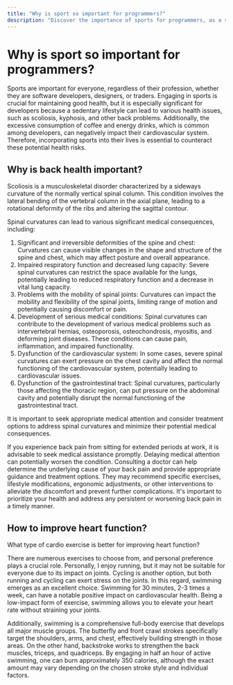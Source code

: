 ```yaml
---
title: "Why is sport so important for programmers?"
description: "Discover the importance of sports for programmers, as a sedentary lifestyle can lead to health issues. Learn about the impact of back health and ways to improve heart function through low-impact exercises like swimming"
---
```


# Why is sport so important for programmers?

Sports are important for everyone, regardless of their profession, whether they are
software developers, designers, or traders. Engaging in sports is crucial for maintaining
good health, but it is especially significant for developers because a sedentary lifestyle
can lead to various health issues, such as scoliosis, kyphosis, and other back problems.
Additionally, the excessive consumption of coffee and energy drinks, which is common among
developers, can negatively impact their cardiovascular system. Therefore, incorporating
sports into their lives is essential to counteract these potential health risks.

## Why is back health important?

Scoliosis is a musculoskeletal disorder characterized by a sideways curvature of the
normally vertical spinal column. This condition involves the lateral bending of the
vertebral column in the axial plane, leading to a rotational deformity of the ribs and
altering the sagittal contour.

Spinal curvatures can lead to various significant medical consequences, including:

1. Significant and irreversible deformities of the spine and chest: Curvatures can cause visible changes in the shape and structure of the spine and chest, which may affect posture and overall appearance.
2. Impaired respiratory function and decreased lung capacity: Severe spinal curvatures can restrict the space available for the lungs, potentially leading to reduced respiratory function and a decrease in vital lung capacity.
3. Problems with the mobility of spinal joints: Curvatures can impact the mobility and flexibility of the spinal joints, limiting range of motion and potentially causing discomfort or pain.
4. Development of serious medical conditions: Spinal curvatures can contribute to the development of various medical problems such as intervertebral hernias, osteoporosis, osteochondrosis, myositis, and deforming joint diseases. These conditions can cause pain, inflammation, and impaired functionality.
5. Dysfunction of the cardiovascular system: In some cases, severe spinal curvatures can exert pressure on the chest cavity and affect the normal functioning of the cardiovascular system, potentially leading to cardiovascular issues.
6. Dysfunction of the gastrointestinal tract: Spinal curvatures, particularly those affecting the thoracic region, can put pressure on the abdominal cavity and potentially disrupt the normal functioning of the gastrointestinal tract.

It is important to seek appropriate medical attention and consider treatment options to
address spinal curvatures and minimize their potential medical consequences.

If you experience back pain from sitting for extended periods at work, it is advisable to
seek medical assistance promptly. Delaying medical attention can potentially worsen the
condition. Consulting a doctor can help determine the underlying cause of your back pain
and provide appropriate guidance and treatment options. They may recommend specific
exercises, lifestyle modifications, ergonomic adjustments, or other interventions to
alleviate the discomfort and prevent further complications. It's important to prioritize
your health and address any persistent or worsening back pain in a timely manner.

## How to improve heart function?

What type of cardio exercise is better for improving heart function?

There are numerous exercises to choose from, and personal preference plays a crucial role.
Personally, I enjoy running, but it may not be suitable for everyone due to its impact on
joints. Cycling is another option, but both running and cycling can exert stress on the
joints. In this regard, swimming emerges as an excellent choice. Swimming for 30 minutes,
2-3 times a week, can have a notable positive impact on cardiovascular health. Being a
low-impact form of exercise, swimming allows you to elevate your heart rate without
straining your joints.

Additionally, swimming is a comprehensive full-body exercise that develops all major
muscle groups. The butterfly and front crawl strokes specifically target the shoulders,
arms, and chest, effectively building strength in those areas. On the other hand,
backstroke works to strengthen the back muscles, triceps, and quadriceps. By engaging
in half an hour of active swimming, one can burn approximately 350 calories, although
the exact amount may vary depending on the chosen stroke style and individual factors.

